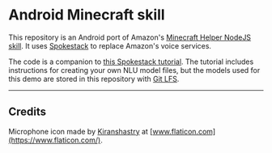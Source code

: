 # Android Minecraft skill

This repository is an Android port of Amazon's [Minecraft Helper NodeJS skill](https://github.com/alexa/skill-sample-nodejs-howto). It uses [Spokestack](https://spokestack.io) to replace Amazon's voice services.

The code is a companion to [this Spokestack tutorial](https://spokestack.io/blog/porting-the-alexa-minecraft-skill-to-android-using-spokestack). The tutorial includes instructions for creating your own NLU model files, but the models used for this demo are stored in this repository with [Git LFS](https://git-lfs.github.com/).

---
## Credits
Microphone icon made by [Kiranshastry](https://www.flaticon.com/authors/kiranshastry) at [www.flaticon.com](https://www.flaticon.com/).
